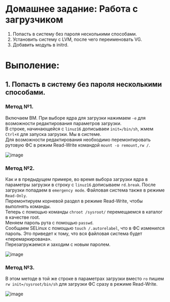 # Домашнее задание: Работа с загрузчиком

1. Попасть в систему без пароля несколькими способами.
2. Установить систему с LVM, после чего переименовать VG.
3. Добавить модуль в initrd.

# Выполение:

## 1. Попасть в систему без пароля несколькими способами.

### Метод №1.

Включаем ВМ. При выборе ядра для загрузки нажимаем `-е` для возможности редактирования параметров загрузки.  
В строке, начинающейся с `linuz16` дописываеи `init=/bin/sh`, жмем `Сtrl+X` для запуска загрузки. Мы в системе.   
Для возможности редактирования необходимо перемонтировать рутовую ФС в режим Read-Write командой `mount -o remount,rw /`.

![image](https://user-images.githubusercontent.com/108300153/203931028-beeb8df4-908c-4901-bf4f-600d2c55e4f6.png)

### Метод №2.

Как и в предыдущем примере, во время выбора загрузки ядра в параметры загрузки в строку  с `linuz16` дописываем `rd.break`. После загрузки попадаем в `emergency mode`.  Файловая система также в режиме `Read-Only`.  
Перемонтируем корневой раздел в режиме Read-Write, чтобы выполнять команды.  
Теперь с помощью команды `chroot /sysroot/` перемещаемся в каталог в качестве root.  
Меняем пароль рута с помощью `passwd`.   
Сообщаем SELinux c помощью `touch /.autorelabel`, что в ФС изменился пароль. Это приведет к тому, что вся файловая система будет «перемаркирована».  
Перезагружаемся и заходим с новым паролем.

![image](https://user-images.githubusercontent.com/108300153/203927005-4036b5f7-0b18-4ac2-a3b0-493997bf38a8.png)

### Метод №3.

В этом методе в той же строке в параметрах загрузки вместо `ro` пишем `rw init=/sysroot/bin/sh` для загрузки ФС сразу  в режиме Read-Write.

![image](https://user-images.githubusercontent.com/108300153/203932365-c0f8f412-239e-421f-9ff9-3d0ea9609512.png)
